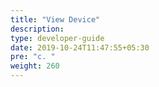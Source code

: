 ```yaml
---
title: "View Device"
description:
type: developer-guide
date: 2019-10-24T11:47:55+05:30
pre: "c. "
weight: 260
---
```

